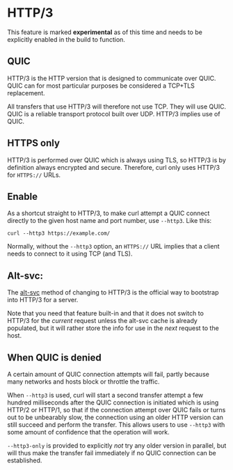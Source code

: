 # HTTP/3

This feature is marked **experimental** as of this time and needs to be
explicitly enabled in the build to function.

## QUIC

HTTP/3 is the HTTP version that is designed to communicate over QUIC. QUIC can
for most particular purposes be considered a TCP+TLS replacement.

All transfers that use HTTP/3 will therefore not use TCP. They will use QUIC.
QUIC is a reliable transport protocol built over UDP. HTTP/3 implies use of
QUIC.

## HTTPS only

HTTP/3 is performed over QUIC which is always using TLS, so HTTP/3 is by
definition always encrypted and secure. Therefore, curl only uses HTTP/3 for
`HTTPS://` URLs.

## Enable

As a shortcut straight to HTTP/3, to make curl attempt a QUIC connect directly
to the given host name and port number, use `--http3`. Like this:

    curl --http3 https://example.com/

Normally, without the `--http3` option, an `HTTPS://` URL implies that a
client needs to connect to it using TCP (and TLS).

## Alt-svc:

The [alt-svc](../altsvc.md) method of changing to HTTP/3 is the official way to
bootstrap into HTTP/3 for a server.

Note that you need that feature built-in and that it does not switch to HTTP/3
for the *current* request unless the alt-svc cache is already populated, but
it will rather store the info for use in the *next* request to the host.

## When QUIC is denied

A certain amount of QUIC connection attempts will fail, partly because many
networks and hosts block or throttle the traffic.

When `--http3` is used, curl will start a second transfer attempt a few
hundred milliseconds after the QUIC connection is initiated which is using
HTTP/2 or HTTP/1, so that if the connection attempt over QUIC fails or turns
out to be unbearably slow, the connection using an older HTTP version can
still succeed and perform the transfer. This allows users to use `--http3`
with some amount of confidence that the operation will work.

`--http3-only` is provided to explicitly *not* try any older version in
parallel, but will thus make the transfer fail immediately if no QUIC
connection can be established.
